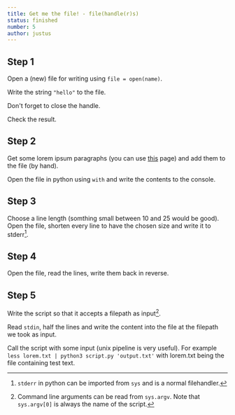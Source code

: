 ```yaml
---
title: Get me the file! - file(handle(r)s)
status: finished
number: 5
author: justus
---
```


## Step 1

Open a (new) file for writing using `file = open(name)`.

Write the string `"hello"` to the file.

Don't forget to close the handle.

Check the result.

## Step 2

Get some lorem ipsum paragraphs (you can use [this](http://www.loremipsum.de) page) and add them to the file (by hand).

Open the file in python using `with` and write the contents to the console.

## Step 3

Choose a line length (somthing small between 10 and 25 would be good).
Open the file, shorten every line to have the chosen size and write it to stderr[^stderr].

[^stderr]:
    `stderr` in python can be imported from `sys` and is a normal filehandler.

## Step 4

Open the file, read the lines, write them back in reverse.

## Step 5

Write the script so that it accepts a filepath as input[^args].

[^args]:
    Command line arguments can be read from `sys.argv`. Note that `sys.argv[0]` is always the name of the script.

Read `stdin`, half the lines and write the content into the file at the filepath we took as input.

Call the script with some input (unix pipeline is very useful). For example `less lorem.txt | python3 script.py 'output.txt'` with lorem.txt being the file containing test text.
